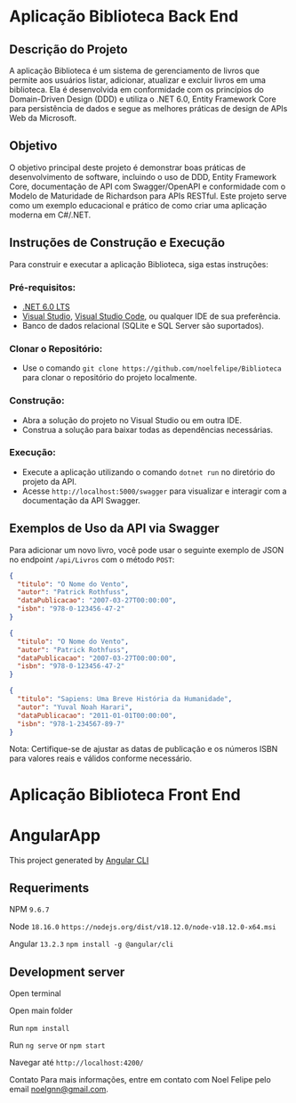 # Aplicação Biblioteca Back End

## Descrição do Projeto
A aplicação Biblioteca é um sistema de gerenciamento de livros que permite aos usuários listar, adicionar, atualizar e excluir livros em uma biblioteca. Ela é desenvolvida em conformidade com os princípios do Domain-Driven Design (DDD) e utiliza o .NET 6.0, Entity Framework Core para persistência de dados e segue as melhores práticas de design de APIs Web da Microsoft.

## Objetivo
O objetivo principal deste projeto é demonstrar boas práticas de desenvolvimento de software, incluindo o uso de DDD, Entity Framework Core, documentação de API com Swagger/OpenAPI e conformidade com o Modelo de Maturidade de Richardson para APIs RESTful. Este projeto serve como um exemplo educacional e prático de como criar uma aplicação moderna em C#/.NET.

## Instruções de Construção e Execução
Para construir e executar a aplicação Biblioteca, siga estas instruções:

### Pré-requisitos:
- [.NET 6.0 LTS](https://dotnet.microsoft.com/download/dotnet/6.0)
- [Visual Studio](https://visualstudio.microsoft.com/), [Visual Studio Code](https://code.visualstudio.com/), ou qualquer IDE de sua preferência.
- Banco de dados relacional (SQLite e SQL Server são suportados).

### Clonar o Repositório:
- Use o comando `git clone https://github.com/noelfelipe/Biblioteca` para clonar o repositório do projeto localmente.

### Construção:
- Abra a solução do projeto no Visual Studio ou em outra IDE.
- Construa a solução para baixar todas as dependências necessárias.

### Execução:
- Execute a aplicação utilizando o comando `dotnet run` no diretório do projeto da API.
- Acesse `http://localhost:5000/swagger` para visualizar e interagir com a documentação da API Swagger.

## Exemplos de Uso da API via Swagger
Para adicionar um novo livro, você pode usar o seguinte exemplo de JSON no endpoint `/api/Livros` com o método `POST`:

```json
{
  "titulo": "O Nome do Vento",
  "autor": "Patrick Rothfuss",
  "dataPublicacao": "2007-03-27T00:00:00",
  "isbn": "978-0-123456-47-2"
}

```
```json
{
  "titulo": "O Nome do Vento",
  "autor": "Patrick Rothfuss",
  "dataPublicacao": "2007-03-27T00:00:00",
  "isbn": "978-0-123456-47-2"
}
```
```json
{
  "titulo": "Sapiens: Uma Breve História da Humanidade",
  "autor": "Yuval Noah Harari",
  "dataPublicacao": "2011-01-01T00:00:00",
  "isbn": "978-1-234567-89-7"
}
```
Nota: Certifique-se de ajustar as datas de publicação e os números ISBN para valores reais e válidos conforme necessário.

# Aplicação Biblioteca Front End

# AngularApp

This project generated by [Angular CLI](https://github.com/angular/angular-cli)

## Requeriments
NPM `9.6.7` 

Node `18.16.0` `https://nodejs.org/dist/v18.12.0/node-v18.12.0-x64.msi`

Angular `13.2.3` `npm install -g @angular/cli`

## Development server

Open terminal

Open main folder

Run `npm install`

Run `ng serve` or `npm start`

Navegar até `http://localhost:4200/`



Contato
Para mais informações, entre em contato com Noel Felipe pelo email noelgnn@gmail.com.

